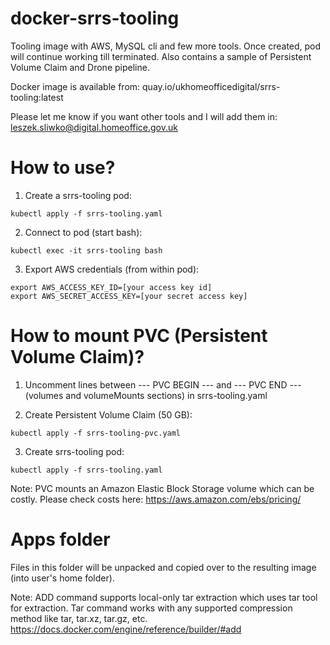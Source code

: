 # docker-srrs-tooling
Tooling image with AWS, MySQL cli and few more tools. Once created, pod will continue working till terminated. Also contains a sample of Persistent Volume Claim and Drone pipeline.

Docker image is available from:
quay.io/ukhomeofficedigital/srrs-tooling:latest

Please let me know if you want other tools and I will add them in:
leszek.sliwko@digital.homeoffice.gov.uk


# How to use?
1) Create a srrs-tooling pod:
```
kubectl apply -f srrs-tooling.yaml
```

2) Connect to pod (start bash):
```
kubectl exec -it srrs-tooling bash
```

3) Export AWS credentials (from within pod):
```
export AWS_ACCESS_KEY_ID=[your access key id]
export AWS_SECRET_ACCESS_KEY=[your secret access key]
```

# How to mount PVC (Persistent Volume Claim)?
1) Uncomment lines between --- PVC BEGIN --- and --- PVC END --- (volumes and volumeMounts sections) in srrs-tooling.yaml

2) Create Persistent Volume Claim (50 GB):
```
kubectl apply -f srrs-tooling-pvc.yaml
```

3) Create srrs-tooling pod:
```
kubectl apply -f srrs-tooling.yaml
```

Note: PVC mounts an Amazon Elastic Block Storage volume which can be costly. Please check costs here:
https://aws.amazon.com/ebs/pricing/


# Apps folder
Files in this folder will be unpacked and copied over to the resulting image (into user's home folder).

Note: ADD command supports local-only tar extraction which uses tar tool for extraction. Tar command works with any supported compression method like tar, tar.xz, tar.gz, etc.
https://docs.docker.com/engine/reference/builder/#add
